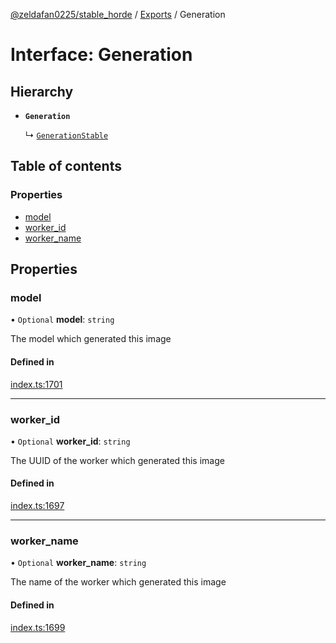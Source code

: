 [@zeldafan0225/stable_horde](../../readme.md) / [Exports](../modules.md) / Generation

# Interface: Generation

## Hierarchy

- **`Generation`**

  ↳ [`GenerationStable`](GenerationStable.md)

## Table of contents

### Properties

- [model](Generation.md#model)
- [worker\_id](Generation.md#worker_id)
- [worker\_name](Generation.md#worker_name)

## Properties

### model

• `Optional` **model**: `string`

The model which generated this image

#### Defined in

[index.ts:1701](https://github.com/MrlolDev/stable_horde/blob/3c66504/index.ts#L1701)

___

### worker\_id

• `Optional` **worker\_id**: `string`

The UUID of the worker which generated this image

#### Defined in

[index.ts:1697](https://github.com/MrlolDev/stable_horde/blob/3c66504/index.ts#L1697)

___

### worker\_name

• `Optional` **worker\_name**: `string`

The name of the worker which generated this image

#### Defined in

[index.ts:1699](https://github.com/MrlolDev/stable_horde/blob/3c66504/index.ts#L1699)
